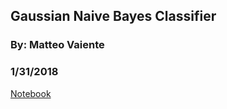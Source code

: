 ## Gaussian Naive Bayes Classifier
### By: Matteo Vaiente
### 1/31/2018
[Notebook](https://matteo-v.github.io/gaussianBayes)
